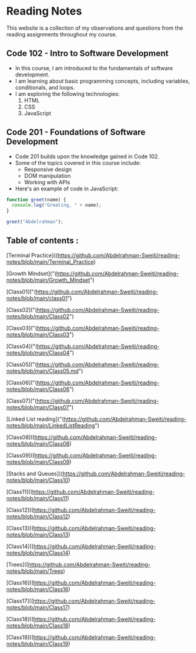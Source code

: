 # Reading Notes

This website is a collection of my observations and questions from the reading assignments throughout my course.

## Code 102 - Intro to Software Development

- In this course, I am introduced to the fundamentals of software development.
- I am learning about basic programming concepts, including variables, conditionals, and loops.
- I am exploring the following technologies:
  1. HTML
  2. CSS
  3. JavaScript

## Code 201 - Foundations of Software Development

- Code 201 builds upon the knowledge gained in Code 102.
- Some of the topics covered in this course include:
  - Responsive design
  - DOM manipulation
  - Working with APIs
- Here's an example of code in JavaScript:




```javascript
function greet(name) {
  console.log("Greeting, " + name);
}

greet("Abdelrahman");
```

## Table of contents : 

[Terminal Practice]((https://github.com/Abdelrahman-Sweiti/reading-notes/blob/main/Terminal_Practice)

[Growth Mindset]("(https://github.com/Abdelrahman-Sweiti/reading-notes/blob/main/Growth_Mindset")

[Class01]("(https://github.com/Abdelrahman-Sweiti/reading-notes/blob/main/class01")

[Class02]("(https://github.com/Abdelrahman-Sweiti/reading-notes/blob/main/Class02")

[Class03]("(https://github.com/Abdelrahman-Sweiti/reading-notes/blob/main/Class03")

[Class04]("(https://github.com/Abdelrahman-Sweiti/reading-notes/blob/main/Class04")

[Class05]("(https://github.com/Abdelrahman-Sweiti/reading-notes/blob/main/Class05.md")

[Class06]("(https://github.com/Abdelrahman-Sweiti/reading-notes/blob/main/Class06")

[Class07]("(https://github.com/Abdelrahman-Sweiti/reading-notes/blob/main/Class07")

[Linked List reading]("(https://github.com/Abdelrahman-Sweiti/reading-notes/blob/main/LinkedListReading")

[Class08]((https://github.com/Abdelrahman-Sweiti/reading-notes/blob/main/Class08)

[Class09]((https://github.com/Abdelrahman-Sweiti/reading-notes/blob/main/Class09)

[Stacks and Queues]((https://github.com/Abdelrahman-Sweiti/reading-notes/blob/main/Class10)

[Class11]((https://github.com/Abdelrahman-Sweiti/reading-notes/blob/main/Class11)

[Class12]((https://github.com/Abdelrahman-Sweiti/reading-notes/blob/main/Class12)

[Class13]((https://github.com/Abdelrahman-Sweiti/reading-notes/blob/main/Class13)

[Class14]((https://github.com/Abdelrahman-Sweiti/reading-notes/blob/main/Class14)

[Trees]((https://github.com/Abdelrahman-Sweiti/reading-notes/blob/main/Trees)

[Class16]((https://github.com/Abdelrahman-Sweiti/reading-notes/blob/main/Class16)

[Class17]((https://github.com/Abdelrahman-Sweiti/reading-notes/blob/main/Class17)

[Class18]((https://github.com/Abdelrahman-Sweiti/reading-notes/blob/main/Class18)

[Class19]((https://github.com/Abdelrahman-Sweiti/reading-notes/blob/main/Class19)











